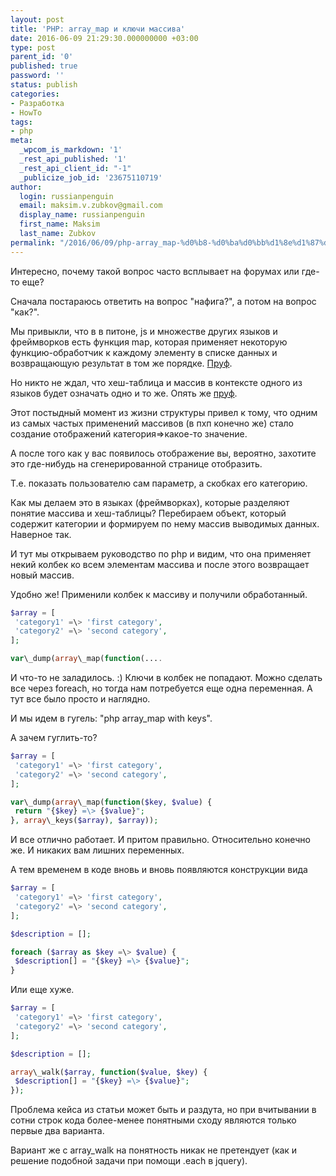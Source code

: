 ```yaml
---
layout: post
title: 'PHP: array_map и ключи массива'
date: 2016-06-09 21:29:30.000000000 +03:00
type: post
parent_id: '0'
published: true
password: ''
status: publish
categories:
- Разработка
- HowTo
tags:
- php
meta:
  _wpcom_is_markdown: '1'
  _rest_api_published: '1'
  _rest_api_client_id: "-1"
  _publicize_job_id: '23675110719'
author:
  login: russianpenguin
  email: maksim.v.zubkov@gmail.com
  display_name: russianpenguin
  first_name: Maksim
  last_name: Zubkov
permalink: "/2016/06/09/php-array_map-%d0%b8-%d0%ba%d0%bb%d1%8e%d1%87%d0%b8-%d0%bc%d0%b0%d1%81%d1%81%d0%b8%d0%b2%d0%b0/"
---
```

Интересно, почему такой вопрос часто всплывает на форумах или где-то еще?

Сначала постараюсь ответить на вопрос "нафига?", а потом на вопрос "как?".

Мы привыкли, что в в питоне, js и множестве других языков и фреймворков есть функция map, которая применяет некоторую функцию-обработчик к каждому элементу в списке данных и возвращающую результат в том же порядке. [Пруф](https://en.wikipedia.org/wiki/Map_(higher-order_function)).

Но никто не ждал, что хеш-таблица и массив в контексте одного из языков будет означать одно и то же. Опять же [пруф](https://secure.php.net/manual/ru/language.types.array.php).

Этот постыдный момент из жизни структуры привел к тому, что одним из самых частых применений массивов (в пхп конечно же) стало создание отображений категория=\>какое-то значение.

А после того как у вас появилось отображение вы, вероятно, захотите это где-нибудь на сгенерированной странице отобразить.

Т.е. показать пользователю сам параметр, а скобках его категорию.

Как мы делаем это в языках (фреймворках), которые разделяют понятие массива и хеш-таблицы? Перебираем объект, который содержит категории и формируем по нему массив выводимых данных. Наверное так.

И тут мы открываем руководство по php и видим, что она применяет некий колбек ко всем элементам массива и после этого возвращает новый массив.

Удобно же! Применили колбек к массиву и получили обработанный.

```php
$array = [  
 'category1' =\> 'first category',  
 'category2' =\> 'second category',  
];

var\_dump(array\_map(function(....
```

И что-то не заладилось. :) Ключи в колбек не попадают. Можно сделать все через foreach, но тогда нам потребуется еще одна переменная. А тут все было просто и наглядно.

И мы идем в гугель: "php array\_map with keys".

А зачем гуглить-то?

```php
$array = [  
 'category1' =\> 'first category',  
 'category2' =\> 'second category',  
];

var\_dump(array\_map(function($key, $value) {  
 return "{$key} =\> {$value}";  
}, array\_keys($array), $array));
```

И все отлично работает. И притом правильно. Относительно конечно же. И никаких вам лишних переменных.

А тем временем в коде вновь и вновь появляются конструкции вида

```php
$array = [  
 'category1' =\> 'first category',  
 'category2' =\> 'second category',  
];

$description = [];

foreach ($array as $key =\> $value) {  
 $description[] = "{$key} =\> {$value}";  
}
```

Или еще хуже.

```php
$array = [  
 'category1' =\> 'first category',  
 'category2' =\> 'second category',  
];

$description = [];

array\_walk($array, function($value, $key) {  
 $description[] = "{$key} =\> {$value}";  
});
```

Проблема кейса из статьи может быть и раздута, но при вчитывании в сотни строк кода более-менее понятными сходу являются только первые два варианта.

Вариант же с array\_walk на понятность никак не претендует (как и решение подобной задачи при помощи .each в jquery).

